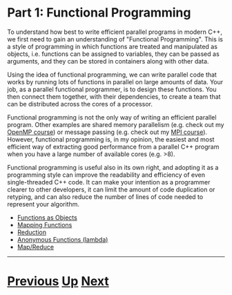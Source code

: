 # Part 1: Functional Programming

To understand how best to write efficient parallel programs in modern C++,
we first need to gain an understanding of "Functional Programming".
This is a style of programming in which functions are treated and
manipulated as objects, i.e. functions can be assigned to variables,
they can be passed as arguments, and they can be stored in containers
along with other data.

Using the idea of functional programming, we can write parallel code
that works by running lots of functions in parallel on large amounts
of data. Your job, as a parallel functional programmer, is to design
these functions. You then connect them together, with their dependencies,
to create a team that can be distributed across the cores
of a processor.

Functional programming is not the only way of writing an efficient
parallel program. Other examples are shared memory parallelism
(e.g. check out my [OpenMP course](../beginning_openmp/README.md)) or
message passing (e.g. check out my [MPI course](../beginning_mpi/README.md)).
However, functional programming is, in my opinion, the easiest and most efficient
way of extracting good performance from a parallel C++ program
when you have a large number of available cores (e.g. >8).

Functional programming is useful also in its own right, and adopting
it as a programming style can improve the readability and efficiency
of even single-threaded C++ code. It can make your intention as 
a programmer clearer to other developers, it can limit the amount
of code duplication or retyping, and can also reduce the number of
lines of code needed to represent your algorithm.

 * [Functions as Objects](functions.md)
 * [Mapping Functions](map.md)
 * [Reduction](reduce.md)
 * [Anonymous Functions (lambda)](lambda.md)
 * [Map/Reduce](mapreduce.md)

***

# [Previous](README.md) [Up](README.md) [Next](functions.md)
